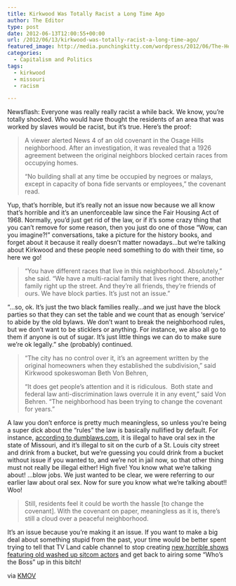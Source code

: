 ```yaml
---
title: Kirkwood Was Totally Racist a Long Time Ago
author: The Editor
type: post
date: 2012-06-13T12:00:55+00:00
url: /2012/06/13/kirkwood-was-totally-racist-a-long-time-ago/
featured_image: http://media.punchingkitty.com/wordpress/2012/06/The-Help_big.jpg
categories:
  - Capitalism and Politics
tags:
  - kirkwood
  - missouri
  - racism

---
```

Newsflash: Everyone was really really racist a while back. We know, you&#8217;re totally shocked. Who would have thought the residents of an area that was worked by slaves would be racist, but it&#8217;s true. Here&#8217;s the proof:

> A viewer alerted News 4 of an old covenant in the Osage Hills neighborhood. After an investigation, it was revealed that a 1926 agreement between the original neighbors blocked certain races from occupying homes.
> 
> “No building shall at any time be occupied by negroes or malays, except in capacity of bona fide servants or employees,” the covenant read.

Yup, that&#8217;s horrible, but it&#8217;s really not an issue now because we all know that&#8217;s horrible and it&#8217;s an unenforceable law since the Fair Housing Act of 1968. Normally, you&#8217;d just get rid of the law, or if it&#8217;s some crazy thing that you can&#8217;t remove for some reason, then you just do one of those &#8220;Wow, can you imagine?!&#8221; conversations, take a picture for the history books, and forget about it because it really doesn&#8217;t matter nowadays&#8230;but we&#8217;re talking about Kirkwood and these people need something to do with their time, so here we go!

> “You have different races that live in this neighborhood. Absolutely,” she said. “We have a multi-racial family that lives right there, another family right up the street. And they’re all friends, they’re friends of ours. We have block parties. It’s just not an issue.”

&#8220;&#8230;so, ok. It&#8217;s just the two black families really&#8230;and we just have the block parties so that they can set the table and we count that as enough &#8216;service&#8217; to abide by the old bylaws. We don&#8217;t want to break the neighborhood rules, but we don&#8217;t want to be sticklers or anything. For instance, we also all go to them if anyone is out of sugar. It&#8217;s just little things we can do to make sure we&#8217;re ok legally.&#8221; she (probably) continued.

> “The city has no control over it, it’s an agreement written by the original homeowners when they established the subdivision,” said Kirkwood spokeswoman Beth Von Behren,
> 
> “It does get people’s attention and it is ridiculous.  Both state and federal law anti-discrimination laws overrule it in any event,” said Von Behren. “The neighborhood has been trying to change the covenant for years.”

A law you don&#8217;t enforce is pretty much meaningless, so unless you&#8217;re being a super dick about the &#8220;rules&#8221; the law is basically nullified by default. For instance, <a href="http://www.dumblaws.com/laws/united-states/missouri" target="_blank">according to dumblaws.com</a>, it is illegal to have oral sex in the state of Missouri, and it&#8217;s illegal to sit on the curb of a St. Louis city street and drink from a bucket, but we&#8217;re guessing you could drink from a bucket without issue if you wanted to, and we&#8217;re not in jail now, so that other thing must not really be illegal either! High five! You know what we&#8217;re talking about! &#8230;blow jobs. We just wanted to be clear, we were referring to our earlier law about oral sex. Now for sure you know what we&#8217;re talking about!! Woo!

> Still, residents feel it could be worth the hassle [to change the covenant]. With the covenant on paper, meaningless as it is, there’s still a cloud over a peaceful neighborhood.

It&#8217;s an issue because you&#8217;re making it an issue. If you want to make a big deal about something stupid from the past, your time would be better spent trying to tell that TV Land cable channel to stop creating <a href="http://www.tvland.com/shows" target="_blank">new horrible shows featuring old washed up sitcom actors</a> and get back to airing some &#8220;Who&#8217;s the Boss&#8221; up in this bitch!

via <a href="http://www.kmov.com/news/local/Racist-neighborhood-covenant-discovered-in-Kirkwood-158652815.html" target="_blank">KMOV</a>
